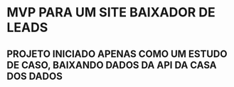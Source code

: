 # MVP PARA UM SITE BAIXADOR DE LEADS



## PROJETO INICIADO APENAS COMO UM ESTUDO DE CASO, BAIXANDO DADOS DA API DA CASA DOS DADOS